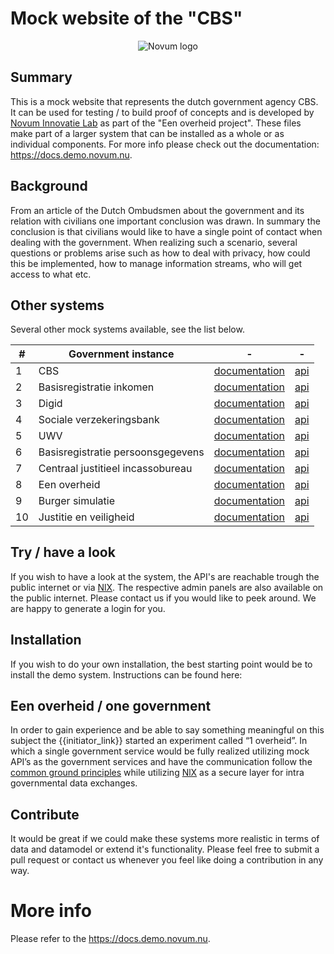 # Mock website of the "CBS"
<p align="center"><img src="https://gitlab.com/NovumGit/innovation-app-core/-/raw/master/assets/novum.png"  alt="Novum logo"/></p>

## Summary
This is a mock website that represents the dutch government agency CBS. It can be used for testing / to 
build proof of concepts and is developed by [Novum Innovatie Lab]({{initiator_url}}) as part of the "Een overheid project".
These files make part of a larger system that can be installed as a whole or as individual components. For more info 
please check out the documentation: https://docs.demo.novum.nu.
 
## Background
From an article of the Dutch Ombudsmen about the government and its relation with civilians one important conclusion was 
drawn. In summary the conclusion is that civilians would like to have a single point of contact when dealing with the 
government. When realizing such a scenario, several questions or problems arise such as how to deal with privacy, how 
could this be implemented, how to manage information streams, who will get access to what etc.

## Other systems
Several other mock systems available, see the list below.
<table>
    <thead>
        <tr>
            <th>#</th>
            <th>Government instance</th>
            <th>-</th>
            <th>-</th>
        </tr>
    </thead>
    <tbody>
        <tr>
<tr>
    <td>1</td>
    <td>CBS</td>
    <td><a href="https://api.cbs.demo.novum.nu">documentation</a></td>
    <td><a href="https://api.cbs.demo.novum.nu">api</a>
</tr>
<tr>
    <td>2</td>
    <td>Basisregistratie inkomen</td>
    <td><a href="https://api.belastingdienst.demo.novum.nu">documentation</a></td>
    <td><a href="https://api.belastingdienst.demo.novum.nu">api</a>
</tr>
<tr>
    <td>3</td>
    <td>Digid</td>
    <td><a href="https://api.digid.demo.novum.nu">documentation</a></td>
    <td><a href="https://api.digid.demo.novum.nu">api</a>
</tr>
<tr>
    <td>4</td>
    <td>Sociale verzekeringsbank</td>
    <td><a href="https://api.svb.demo.novum.nu">documentation</a></td>
    <td><a href="https://api.svb.demo.novum.nu">api</a>
</tr>
<tr>
    <td>5</td>
    <td>UWV</td>
    <td><a href="https://api.uwv.demo.novum.nu">documentation</a></td>
    <td><a href="https://api.uwv.demo.novum.nu">api</a>
</tr>
<tr>
    <td>6</td>
    <td>Basisregistratie persoonsgegevens</td>
    <td><a href="https://api.gemeente.demo.novum.nu">documentation</a></td>
    <td><a href="https://api.gemeente.demo.novum.nu">api</a>
</tr>
<tr>
    <td>7</td>
    <td>Centraal justitieel incassobureau</td>
    <td><a href="https://api.cjib.demo.novum.nu">documentation</a></td>
    <td><a href="https://api.cjib.demo.novum.nu">api</a>
</tr>
<tr>
    <td>8</td>
    <td>Een overheid</td>
    <td><a href="https://api.overheid.demo.novum.nu">documentation</a></td>
    <td><a href="https://api.overheid.demo.novum.nu">api</a>
</tr>
<tr>
    <td>9</td>
    <td>Burger simulatie</td>
    <td><a href="https://api.burger.demo.novum.nu">documentation</a></td>
    <td><a href="https://api.burger.demo.novum.nu">api</a>
</tr>
<tr>
    <td>10</td>
    <td>Justitie en veiligheid</td>
    <td><a href="https://api.justitie.demo.novum.nu">documentation</a></td>
    <td><a href="https://api.justitie.demo.novum.nu">api</a>
</tr>
    </tbody>   
</table>

## Try / have a look
If you wish to have a look at the system, the API's are reachable trough the public internet or via 
[NlX](https://directory.demo.nlx.io/). The respective admin panels are also available on the public internet. Please 
contact us if you would like to peek around. We are happy to generate a login for you.

## Installation
If you wish to do your own installation, the best starting point would be to install the demo system. Instructions can 
be found here: 

## Een overheid / one government
In order to gain experience and be able to say something meaningful on this subject the {{initiator_link}} started an 
experiment called “1 overheid”. In which a single government service would be fully realized utilizing mock API’s as the 
government services and have the communication follow the 
[common ground principles](https://commonground.nl/file/download/54476935/Common%20Ground%20Infographic.pdf) while 
utilizing [NlX](https://nlx.io/) as a secure layer for intra governmental data exchanges.  

## Contribute
It would be great if we could make these systems more realistic in terms of data and datamodel or extend it's 
functionality. Please feel free to submit a pull request or contact us whenever you feel like doing a contribution in 
any way. 
    
# More info
Please refer to the https://docs.demo.novum.nu.
